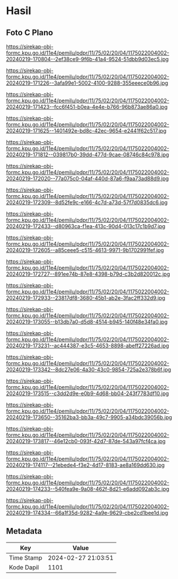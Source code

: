 # Hasil

## Foto C Plano

https://sirekap-obj-formc.kpu.go.id/11e4/pemilu/pdpr/11/75/02/20/04/1175022004002-20240219-170804--2ef38ce9-9f6b-41a4-9524-51dbb9d03ec5.jpg

https://sirekap-obj-formc.kpu.go.id/11e4/pemilu/pdpr/11/75/02/20/04/1175022004002-20240219-171226--3afa99e1-5002-4100-9288-355eeece0b96.jpg

https://sirekap-obj-formc.kpu.go.id/11e4/pemilu/pdpr/11/75/02/20/04/1175022004002-20240219-171423--fcc6f451-b0ea-4e4e-b766-96b873ae86a0.jpg

https://sirekap-obj-formc.kpu.go.id/11e4/pemilu/pdpr/11/75/02/20/04/1175022004002-20240219-171625--1401492e-bd8c-42ec-9654-e2441f62c517.jpg

https://sirekap-obj-formc.kpu.go.id/11e4/pemilu/pdpr/11/75/02/20/04/1175022004002-20240219-171812--039817b0-39dd-477d-9cae-08746c84c978.jpg

https://sirekap-obj-formc.kpu.go.id/11e4/pemilu/pdpr/11/75/02/20/04/1175022004002-20240219-172020--77a075c0-04af-440d-87a6-f9aa73ad88d9.jpg

https://sirekap-obj-formc.kpu.go.id/11e4/pemilu/pdpr/11/75/02/20/04/1175022004002-20240219-172309--8d52fe9c-e166-4c7d-a73d-57f7d0835dc6.jpg

https://sirekap-obj-formc.kpu.go.id/11e4/pemilu/pdpr/11/75/02/20/04/1175022004002-20240219-172433--d80963ca-f1ea-413c-90d4-013c17c1b9d7.jpg

https://sirekap-obj-formc.kpu.go.id/11e4/pemilu/pdpr/11/75/02/20/04/1175022004002-20240219-172605--a85ceee5-c515-4613-9971-9b1702991fef.jpg

https://sirekap-obj-formc.kpu.go.id/11e4/pemilu/pdpr/11/75/02/20/04/1175022004002-20240219-172727--891ee74b-87e8-4398-b79d-c3b2d820012c.jpg

https://sirekap-obj-formc.kpu.go.id/11e4/pemilu/pdpr/11/75/02/20/04/1175022004002-20240219-172933--23817df8-3680-45b1-ab2e-3fac2ff332d9.jpg

https://sirekap-obj-formc.kpu.go.id/11e4/pemilu/pdpr/11/75/02/20/04/1175022004002-20240219-173055--b13db7a0-d5d8-4514-b945-140f48e34fa0.jpg

https://sirekap-obj-formc.kpu.go.id/11e4/pemilu/pdpr/11/75/02/20/04/1175022004002-20240219-173231--ac444387-e3c5-4653-8898-abeff27226ad.jpg

https://sirekap-obj-formc.kpu.go.id/11e4/pemilu/pdpr/11/75/02/20/04/1175022004002-20240219-173342--8dc27e06-4a30-43c0-9854-725a2e378b6f.jpg

https://sirekap-obj-formc.kpu.go.id/11e4/pemilu/pdpr/11/75/02/20/04/1175022004002-20240219-173515--c3dd2d9e-e0b9-4d68-bb04-243f7783df10.jpg

https://sirekap-obj-formc.kpu.go.id/11e4/pemilu/pdpr/11/75/02/20/04/1175022004002-20240219-173650--35162ba3-bb3a-49c7-9905-a34bdc39056b.jpg

https://sirekap-obj-formc.kpu.go.id/11e4/pemilu/pdpr/11/75/02/20/04/1175022004002-20240219-173817--46e12cb0-093f-42d7-87de-543a97fcf4ca.jpg

https://sirekap-obj-formc.kpu.go.id/11e4/pemilu/pdpr/11/75/02/20/04/1175022004002-20240219-174117--21ebede4-f3e2-4d17-8183-ae8a169dd630.jpg

https://sirekap-obj-formc.kpu.go.id/11e4/pemilu/pdpr/11/75/02/20/04/1175022004002-20240219-174233--540fea9e-9a08-462f-8d21-e6add092ab3c.jpg

https://sirekap-obj-formc.kpu.go.id/11e4/pemilu/pdpr/11/75/02/20/04/1175022004002-20240219-174334--66a1f35d-9282-4a9e-9629-cbe2cd1bee1d.jpg


## Metadata

| Key        | Value               |
| ---------- | ------------------- |
| Time Stamp | 2024-02-27 21:03:51 |
| Kode Dapil | 1101                |



